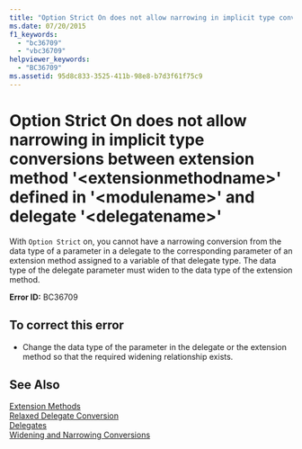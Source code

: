 ```yaml
---
title: "Option Strict On does not allow narrowing in implicit type conversions between extension method &#39;&lt;extensionmethodname&gt;&#39; defined in &#39;&lt;modulename&gt;&#39; and delegate &#39;&lt;delegatename&gt;&#39;"
ms.date: 07/20/2015
f1_keywords: 
  - "bc36709"
  - "vbc36709"
helpviewer_keywords: 
  - "BC36709"
ms.assetid: 95d8c833-3525-411b-98e8-b7d3f61f75c9
---
```

# Option Strict On does not allow narrowing in implicit type conversions between extension method &#39;&lt;extensionmethodname&gt;&#39; defined in &#39;&lt;modulename&gt;&#39; and delegate &#39;&lt;delegatename&gt;&#39;
With `Option Strict` on, you cannot have a narrowing conversion from the data type of a parameter in a delegate to the corresponding parameter of an extension method assigned to a variable of that delegate type. The data type of the delegate parameter must widen to the data type of the extension method.  
  
 **Error ID:** BC36709  
  
## To correct this error  
  
- Change the data type of the parameter in the delegate or the extension method so that the required widening relationship exists.  
  
## See Also  
 [Extension Methods](../../visual-basic/programming-guide/language-features/procedures/extension-methods.md)  
 [Relaxed Delegate Conversion](../../visual-basic/programming-guide/language-features/delegates/relaxed-delegate-conversion.md)  
 [Delegates](../../visual-basic/programming-guide/language-features/delegates/index.md)  
 [Widening and Narrowing Conversions](../../visual-basic/programming-guide/language-features/data-types/widening-and-narrowing-conversions.md)  
 
